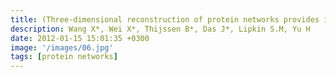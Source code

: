 ```yaml
---
title: (Three-dimensional reconstruction of protein networks provides insight into human genetic disease)[https://www.nature.com/articles/nbt.2106]
description: Wang X*, Wei X*, Thijssen B*, Das J*, Lipkin S.M, Yu H
date: 2012-01-15 15:01:35 +0300
image: '/images/06.jpg'
tags: [protein networks]
---
```

